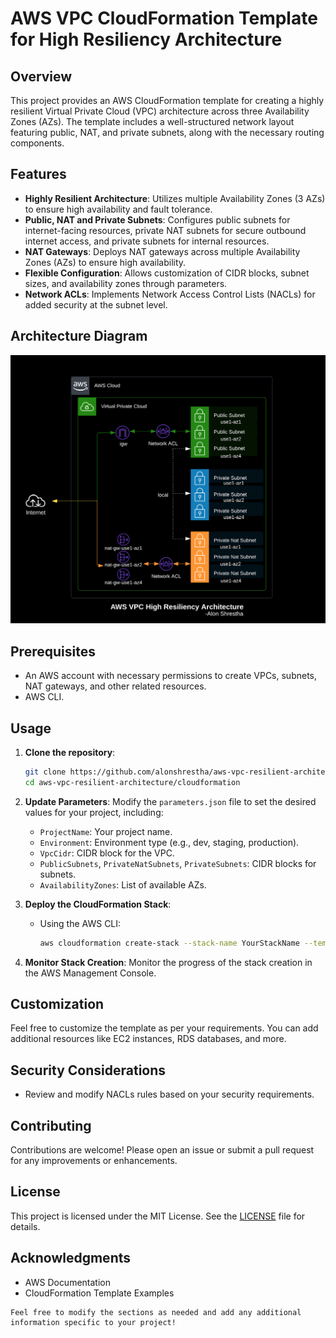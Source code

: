 # AWS VPC CloudFormation Template for High Resiliency Architecture

## Overview

This project provides an AWS CloudFormation template for creating a highly resilient Virtual Private Cloud (VPC) architecture across three Availability Zones (AZs). The template includes a well-structured network layout featuring public, NAT, and private subnets, along with the necessary routing components.

## Features

- **Highly Resilient Architecture**: Utilizes multiple Availability Zones (3 AZs) to ensure high availability and fault tolerance.
- **Public, NAT and Private Subnets**: Configures public subnets for internet-facing resources, private NAT subnets for secure outbound internet access, and private subnets for internal resources.
- **NAT Gateways**: Deploys NAT gateways across multiple Availability Zones (AZs) to ensure high availability.
- **Flexible Configuration**: Allows customization of CIDR blocks, subnet sizes, and availability zones through parameters.
- **Network ACLs**: Implements Network Access Control Lists (NACLs) for added security at the subnet level.

## Architecture Diagram

![AWS VPC High Resiliency Architecture](docs/vpc-architecture.png)

## Prerequisites

- An AWS account with necessary permissions to create VPCs, subnets, NAT gateways, and other related resources.
- AWS CLI.

## Usage

1. **Clone the repository**:
   ```bash
   git clone https://github.com/alonshrestha/aws-vpc-resilient-architecture.git
   cd aws-vpc-resilient-architecture/cloudformation 
   ```

2. **Update Parameters**: Modify the `parameters.json` file to set the desired values for your project, including:
   - `ProjectName`: Your project name.
   - `Environment`: Environment type (e.g., dev, staging, production).
   - `VpcCidr`: CIDR block for the VPC.
   - `PublicSubnets`, `PrivateNatSubnets`, `PrivateSubnets`: CIDR blocks for subnets.
   - `AvailabilityZones`: List of available AZs.

3. **Deploy the CloudFormation Stack**:

   - Using the AWS CLI:
     ```bash
     aws cloudformation create-stack --stack-name YourStackName --template-body file://vpc.yaml --parameters file://parameters.json
     ```

4. **Monitor Stack Creation**: Monitor the progress of the stack creation in the AWS Management Console.

## Customization

Feel free to customize the template as per your requirements. You can add additional resources like EC2 instances, RDS databases, and more.

## Security Considerations

- Review and modify NACLs rules based on your security requirements.

## Contributing

Contributions are welcome! Please open an issue or submit a pull request for any improvements or enhancements.

## License

This project is licensed under the MIT License. See the [LICENSE](LICENSE) file for details.

## Acknowledgments

- AWS Documentation
- CloudFormation Template Examples
```
Feel free to modify the sections as needed and add any additional information specific to your project!